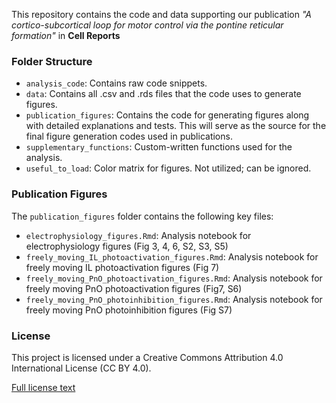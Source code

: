 This repository contains the code and data supporting our publication
*"A cortico-subcortical loop for motor control via the pontine reticular
formation"* in **Cell Reports**

### Folder Structure

-   `analysis_code`: Contains raw code snippets.
-   `data`: Contains all .csv and .rds files that the code uses to
    generate figures.
-   `publication_figures`: Contains the code for generating figures
    along with detailed explanations and tests. This will serve as the
    source for the final figure generation codes used in publications.
-   `supplementary_functions`: Custom-written functions used for the
    analysis.
-   `useful_to_load`: Color matrix for figures. Not utilized; can be
    ignored.

### Publication Figures

The `publication_figures` folder contains the following key files:

-   `electrophysiology_figures.Rmd`: Analysis notebook for
    electrophysiology figures (Fig 3, 4, 6, S2, S3, S5)
-   `freely_moving_IL_photoactivation_figures.Rmd`: Analysis notebook
    for freely moving IL photoactivation figures (Fig 7)
-   `freely_moving_PnO_photoactivation_figures.Rmd`: Analysis notebook
    for freely moving PnO photoactivation figures (Fig7, S6)
-   `freely_moving_PnO_photoinhibition_figures.Rmd`: Analysis notebook
    for freely moving PnO photoinhibition figures (Fig S7)

### License

This project is licensed under a Creative Commons Attribution 4.0
International License (CC BY 4.0).

[Full license text](LICENSE.md)
